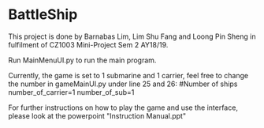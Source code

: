 # BattleShip
This project is done by Barnabas Lim, Lim Shu Fang and Loong Pin Sheng 
in fulfilment of CZ1003 Mini-Project Sem 2 AY18/19.

Run MainMenuUI.py to run the main program. 

Currently, the game is set to 1 submarine and 1 carrier, feel free to change the number in gameMainUI.py 
under line 25 and 26:
#Number of ships
number_of_carrier=1
number_of_sub=1

For further instructions on how to play the game and use the interface, 
please look at the powerpoint "Instruction Manual.ppt"
